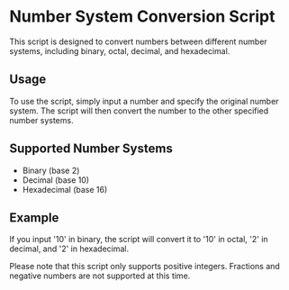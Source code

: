 # Number System Conversion Script

This script is designed to convert numbers between different number systems, including binary, octal, decimal, and hexadecimal. 

## Usage

To use the script, simply input a number and specify the original number system. The script will then convert the number to the other specified number systems.

## Supported Number Systems

- Binary (base 2)
- Decimal (base 10)
- Hexadecimal (base 16)

## Example

If you input '10' in binary, the script will convert it to '10' in octal, '2' in decimal, and '2' in hexadecimal.

Please note that this script only supports positive integers. Fractions and negative numbers are not supported at this time.
